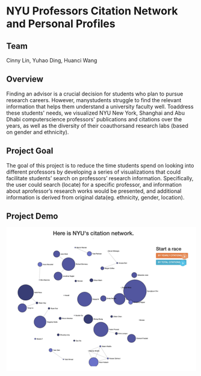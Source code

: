 # NYU Professors Citation Network and Personal Profiles

## Team

Cinny Lin, Yuhao Ding, Huanci Wang

## Overview

Finding an advisor is a crucial decision for students who plan to pursue research careers. However, manystudents struggle to find the relevant information that helps them understand a university faculty well. Toaddress these students' needs, we visualized NYU New York, Shanghai and Abu Dhabi computerscience professors' publications and citations over the years, as well as the diversity of their coauthorsand research labs (based on gender and ethnicity).

[## data]: :
[we created our own dataset by scraping and querying from google scholar, google map, ethnicolr, namesor. it includes 42 professors/coauthors, and 2750 publications details (name, year, citation,number of co-authors) by those professors. for each co-author, the dataset includes their gender, ethnicity, and location, inferred from their names and affiliation.]: :

## Project Goal

The goal of this project is to reduce the time students spend on looking into different professors by developing a series of visualizations that could facilitate students’ search on professors’ research information. Specifically, the user could search (locate) for a specific professor, and information about aprofessor’s research works would be presented, and additional information is derived from original data(eg. ethnicity, gender, location).

## Project Demo

[![project demo](https://github.com/CinnyLin/network_graph/blob/main/project_demo.jpg)](https://youtu.be/PPXMWuZRhHY)
